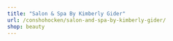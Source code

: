 ```yaml
---
title: "Salon & Spa By Kimberly Gider"
url: /conshohocken/salon-and-spa-by-kimberly-gider/
shop: beauty
---
```

